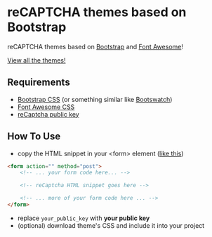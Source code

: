 reCAPTCHA themes based on Bootstrap
===================

reCAPTCHA themes based on [Bootstrap](http://getbootstrap.com/) and [Font Awesome](http://fortawesome.github.io/Font-Awesome/)!

[View all the themes!](http://georstef.github.io/bootstrap-recaptcha/)


Requirements
--------------------
 - [Bootstrap CSS](http://getbootstrap.com/) (or something similar like [Bootswatch](http://bootswatch.com/)) 
 - [Font Awesome CSS](http://fortawesome.github.io/Font-Awesome/)
 - [reCaptcha public key](https://www.google.com/recaptcha/admin)

 
How To Use
--------------------
 - copy the HTML snippet in your &lt;form&gt; element ([like this](https://developers.google.com/recaptcha/docs/display#Standard))
 ```html
 <form action="" method="post">
     <!-- ... your form code here... -->

     <!-- reCaptcha HTML snippet goes here -->

     <!-- ... more of your form code here ... -->
 </form>
 ```
 - replace `your_public_key` with **your public key**
 - (optional) download theme's CSS and include it into your project
 
